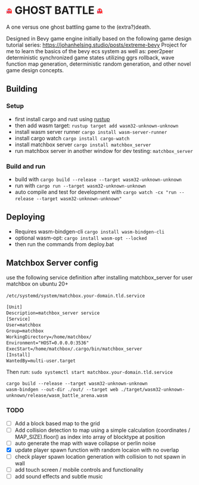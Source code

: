 # ![ghost](assets/ghost.png "Sleepy") GHOST BATTLE ![ghost](assets/ghost.png "Wheepy")

A one versus one ghost battling game to the (extra?)death.

Designed in Bevy game engine initially based on the following game design tutorial series: https://johanhelsing.studio/posts/extreme-bevy
Project for me to learn the basics of the bevy ecs system as well as: peer2peer deterministic synchronized game states utilizing ggrs rollback, wave function map generation, deterministic random generation, and other novel game design concepts.

## Building
### Setup
- first install cargo and rust using [rustup](https://rustup.rs/)
- then add wasm target: `rustup target add wasm32-unknown-unknown`
- install wasm server runner `cargo install wasm-server-runner`
- install cargo watch `cargo install cargo-watch`
- install matchbox server `cargo install matchbox_server`
- run matchbox server in another window for dev testing: `matchbox_server`

### Build and run

- build with `cargo build --release --target wasm32-unknown-unknown`
- run with `cargo run --target wasm32-unknown-unknown`
- auto compile and test for development with `cargo watch -cx "run --release --target wasm32-unknown-unknown"`

## Deploying

- Requires wasm-bindgen-cli `cargo install wasm-bindgen-cli`
- optional wasm-opt: `cargo install wasm-opt --locked`
- then run the commands from deploy.bat


## Matchbox Server config

use the following service definition after installing matchbox_server for user matchbox on ubuntu 20+

`/etc/systemd/system/matchbox.your-domain.tld.service`

```
[Unit]
Description=matchbox_server service
[Service]
User=matchbox
Group=matchbox
WorkingDirectory=/home/matchbox/
Environment="HOST=0.0.0.0:3536"
ExecStart=/home/matchbox/.cargo/bin/matchbox_server
[Install]
WantedBy=multi-user.target
```
Then run: `sudo systemctl start matchbox.your-domain.tld.service`


```
cargo build --release --target wasm32-unknown-unknown
wasm-bindgen --out-dir ./out/ --target web ./target/wasm32-unknown-unknown/release/wasm_battle_arena.wasm
```

### TODO

- [ ] Add a block based map to the grid
- [ ] Add collision detection to map using a simple calculation (coordinates / MAP_SIZE).floor() as index into array of blocktype at position
- [ ] auto generate the map with wave collapse or perlin noise
- [x] update player spawn function with random locaion with no overlap
- [ ] check player spawn location generation with collision to not spawn in wall
- [ ] add touch screen / mobile controls and functionality
- [ ] add sound effects and subtle music